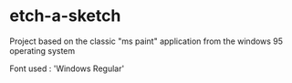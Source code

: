 # etch-a-sketch

Project based on the classic "ms paint" application from the windows 95 operating system

Font used : 'Windows Regular'
